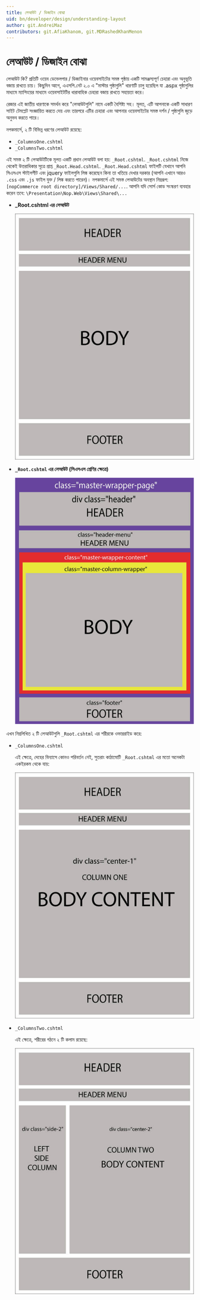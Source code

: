 ```yaml
---
title: লেআউট / ডিজাইন বোঝা
uid: bn/developer/design/understanding-layout
author: git.AndreiMaz
contributors: git.AfiaKhanom, git.MDRashedKhanMenon
---
```


# লেআউট / ডিজাইন বোঝা

লেআউট কি? প্রতিটি ওয়েব ডেভেলপার / ডিজাইনার ওয়েবসাইটের সমস্ত পৃষ্ঠায় একটি সামঞ্জস্যপূর্ণ চেহারা এবং অনুভূতি বজায় রাখতে চায়। কিছুদিন আগে, এএসপি.নেট ২.০ এ "মাস্টার পৃষ্ঠাগুলি" ধারণাটি চালু হয়েছিল যা .aspx পৃষ্ঠাগুলির মাধ্যমে ম্যাপিংয়ের মাধ্যমে ওয়েবসাইটটির ধারাবাহিক চেহারা বজায় রাখতে সহায়তা করে।

রেজার এই জাতীয় ধারণাকে সমর্থন করে "লেআউটগুলি" নামে একটি বৈশিষ্ট্য সহ। মূলত, এটি আপনাকে একটি সাধারণ সাইট টেমপ্লেট সংজ্ঞায়িত করতে দেয় এবং তারপরে এটির চেহারা এবং আপনার ওয়েবসাইটের সমস্ত দর্শন / পৃষ্ঠাগুলি জুড়ে অনুভব করতে পারে।

নপকমার্সে, ২ টি বিভিন্ন ধরণের লেআউট রয়েছে:

* `_ColumnsOne.cshtml`
* `_ColumnsTwo.cshtml`

এই সমস্ত ২ টি লেআউটটিকে মূলত একটি প্রধান লেআউট বলা হয়: `_Root.cshtml`. `_Root.cshtml` নিজে থেকেই উত্তরাধিকার সূত্রে প্রাপ্ত `_Root.Head.cshtml`. `_Root.Head.cshtml` ফাইলটি যেখানে আপনি সিএসএস স্টাইলশীট এবং jquery ফাইলগুলি লিঙ্ক করেছেন কিনা তা খতিয়ে দেখার দরকার (আপনি এখানে আরও `.css` এবং `.js` ফাইল যুক্ত / লিঙ্ক করতে পারেন)। নপকমার্সে এই সমস্ত লেআউটের অবস্থান নিম্নরূপ: `[nopCommerce root directory]/Views/Shared/...`. আপনি যদি সোর্স কোড সংস্করণ ব্যবহার করেন তবে: `\Presentation\Nop.Web\Views\Shared\...`

* **_Root.cshtml এর লেআউট**

    ![root-layout](_static/understanding-layout/root-layout.jpg)

* **`_Root.cshtml` এর লেআউট (সিএসএস শ্রেণির ক্ষেত্রে)**

    ![root-layout-css](_static/understanding-layout/root-layout-css.jpg)

এখন নিম্নলিখিত ২ টি লেআউটগুলি `_Root.cshtml` এর শরীরকে ওভাররাইড করে:

* `_ColumnsOne.cshtml`

    এই ক্ষেত্রে, দেহের বিন্যাসে কোনও পরিবর্তন নেই, সুতরাং কাঠামোটি `_Root.cshtml` এর মতো অনেকটা একইরকম থেকে যায়:

    ![columns-one](_static/understanding-layout/column-one.jpg)

* `_ColumnsTwo.cshtml`

    এই ক্ষেত্রে, শরীরের গঠনে ২ টি কলাম রয়েছে:

    ![column-two](_static/understanding-layout/column-two.jpg)

